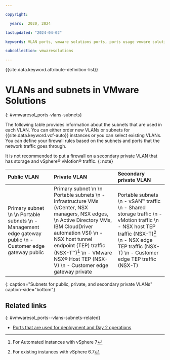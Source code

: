 ```yaml
---

copyright:

  years:  2020, 2024

lastupdated: "2024-04-02"

keywords: VLAN ports, vmware solutions ports, ports usage vmware solutions

subcollection: vmwaresolutions

---
```


{{site.data.keyword.attribute-definition-list}}

# VLANs and subnets in VMware Solutions
{: #vmwaresol_ports-vlans-subnets}

The following table provides information about the subnets that are used in each VLAN. You can either order new VLANs or subnets for {{site.data.keyword.vcf-auto}} instances or you can select existing VLANs. You can define your firewall rules based on the subnets and ports that the network traffic goes through.

It is not recommended to put a firewall on a secondary private VLAN that has storage and vSphere® vMotion® traffic.
{: note}

| Public VLAN | Private VLAN | Secondary private VLAN |
|:------------|:-------------|:-----------------------|
| Primary subnet \n \n Portable subnets \n - Management edge gateway public \n - Customer edge gateway public | Primary subnet \n \n Portable subnets \n - Infrastructure VMs (vCenter, NSX managers, NSX edges, \n Active Directory VMs, IBM CloudDriver automation VSI) \n - NSX host tunnel endpoint (TEP) traffic (NSX-T™)[^hosttep-v7] \n - VMware NSX® Host TEP (NSX-V) \n - Customer edge gateway private | Portable subnets \n - vSAN™ traffic \n - Shared storage traffic \n - vMotion traffic  \n - NSX host TEP traffic (NSX-T)[^hosttep-v67] \n - NSX edge TEP traffic (NSX-T) \n - Customer edge TEP traffic (NSX-T) |
{: caption="Subnets for public, private, and secondary private VLANs" caption-side="bottom"}

[^hosttep-v7]: For Automated instances with vSphere 7

[^hosttep-v67]: For existing instances with vSphere 6.7

## Related links
{: #vmwaresol_ports--vlans-subnets-related}

* [Ports that are used for deployment and Day 2 operations](/docs/vmwaresolutions?topic=vmwaresolutions-vmwaresol_ports-deploy-day2ops)
